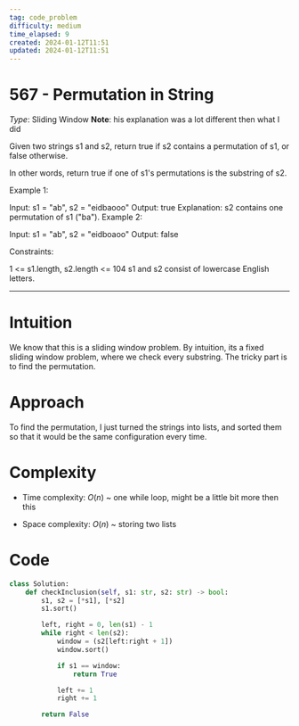 ```yaml
---
tag: code_problem
difficulty: medium
time_elapsed: 9
created: 2024-01-12T11:51
updated: 2024-01-12T11:51
---
```


# 567 - Permutation in String

*Type*: Sliding Window
**Note**: his explanation was a lot different then what I did

Given two strings s1 and s2, return true if s2 contains a permutation of s1, or false otherwise.

In other words, return true if one of s1's permutations is the substring of s2.

 

Example 1:

Input: s1 = "ab", s2 = "eidbaooo"
Output: true
Explanation: s2 contains one permutation of s1 ("ba").
Example 2:

Input: s1 = "ab", s2 = "eidboaoo"
Output: false
 

Constraints:

1 <= s1.length, s2.length <= 104
s1 and s2 consist of lowercase English letters.

---

# Intuition
<!-- Describe your first thoughts on how to solve this problem. -->
We know that this is a sliding window problem. By intuition, its a fixed sliding window problem, where we check every substring. The tricky part is to find the permutation.

# Approach
<!-- Describe your approach to solving the problem. -->
To find the permutation, I just turned the strings into lists, and sorted them so that it would be the same configuration every time.

# Complexity
- Time complexity: $O(n)$ ~ one while loop, might be a little bit more then this

- Space complexity:  $O(n)$ ~ storing two lists

# Code
```python
class Solution:
    def checkInclusion(self, s1: str, s2: str) -> bool:
        s1, s2 = [*s1], [*s2]
        s1.sort()

        left, right = 0, len(s1) - 1
        while right < len(s2):
            window = (s2[left:right + 1])
            window.sort()

            if s1 == window:
                return True

            left += 1
            right += 1

        return False

```

